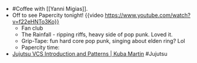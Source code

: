 - #Coffee with [[Yanni Migias]].
- Off to see Papercity tonight! {{video https://www.youtube.com/watch?v=f22eHNTo3Ko}}
	- Fan club
	- The Rainfall - ripping riffs, heavy side of pop punk. Loved it.
	- Grip-Tape: fun hard core pop punk, singing about elden ring? Lol
	- Papercity time:
- [Jujutsu VCS Introduction and Patterns | Kuba Martin](https://kubamartin.com/posts/introduction-to-the-jujutsu-vcs/) #Jujutsu